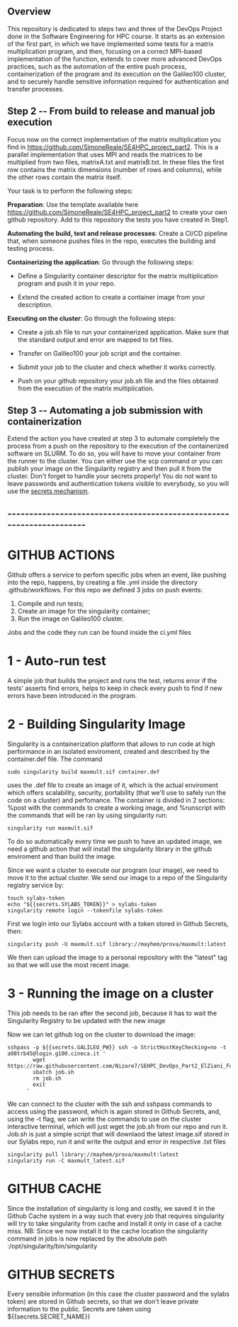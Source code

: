 ## Overview

This repository is dedicated to steps two and three of the DevOps Project done in the Software Engineering for HPC course. It starts as an extension of the first part, in which we have implemented some tests for a matrix multiplication program, and then, focusing on a correct MPI-based implementation of the function, extends to cover more advanced DevOps practices, such as the automation of the entire push process, containerization of the program and its execution on the Galileo100 cluster, and to securely handle sensitive information required for authentication and transfer processes.

## Step 2 -- From build to release and manual job execution 

Focus now on the correct implementation of the matrix multiplication you
find in <https://github.com/SimoneReale/SE4HPC_project_part2>. This is a
parallel implementation that uses MPI and reads the matrices to be
multiplied from two files, matrixA.txt and matrixB.txt. In these files
the first row contains the matrix dimensions (number of rows and
columns), while the other rows contain the matrix itself.

Your task is to perform the following steps:

**Preparation**: Use the template available here
<https://github.com/SimoneReale/SE4HPC_project_part2> to create your own
github repository. Add to this repository the tests you have created in
Step1.

**Automating the build, test and release processes**: Create a CI/CD
pipeline that, when someone pushes files in the repo, executes the
building and testing process.

**Containerizing the application**: Go through the following steps:

-   Define a Singularity container descriptor for the matrix
    multiplication program and push it in your repo.

-   Extend the created action to create a container image from your
    description.

**Executing on the cluster**: Go through the following steps:

-   Create a job.sh file to run your containerized application. Make
    sure that the standard output and error are mapped to txt files.

-   Transfer on Galileo100 your job script and the container.

-   Submit your job to the cluster and check whether it works correctly.

-   Push on your github repository your job.sh file and the files
    obtained from the execution of the matrix multiplication.

## Step 3 -- Automating a job submission with containerization 

Extend the action you have created at step 3 to automate completely the
process from a push on the repository to the execution of the
containerized software on SLURM. To do so, you will have to move your
container from the runner to the cluster. You can either use the scp
command or you can publish your image on the Singularity registry and
then pull it from the cluster. Don't forget to handle your secrets
properly! You do not want to leave passwords and authentication tokens
visible to everybody, so you will use the [secrets
mechanism](https://docs.github.com/en/actions/security-guides/using-secrets-in-github-actions?tool=cli).


## ---------------------------------------------------------------------

# GITHUB ACTIONS
Github offers a service to perfom specific jobs when an event, like pushing into the repo, happens,
by creating a file .yml inside the directory .github/workflows.
For this repo we defined 3 jobs on push events:
1. Compile and run tests;
2. Create an image for the singularity container;
3. Run the image on Galileo100 cluster.

Jobs and the code they run can be found inside the ci.yml files

# 1 - Auto-run test
A simple job that builds the project and runs the test, returns error if the tests'
asserts find errors, helps to keep in check every push to find if new errors have been
introduced in the program.

# 2 - Building Singularity Image 
Singularity is a containerization platform that allows to run code at high performance in an
isolated enviroment, created and described by the container.def file.
The command 
```
sudo singularity build maxmult.sif container.def
```
uses the .def file to create an image of it, which is the actual enviroment
which offers scalability, security, portability (that we'll use to safely run the code on a cluster)
and perfomance. The container is divided in 2 sections: %post with the commands to create a working image, and
%runscript with the commands that will be ran by using singularity run:
```
singularity run maxmult.sif
```

To do so automatically every time we push to have an updated image, we need a github action
that will install the singularity library in the github enviroment and than build the image.

Since we want a cluster to execute our program (our image), we need to move it to the actual cluster.
We send our image to a repo of the Singularity registry service by:
```
touch sylabs-token
echo "${{secrets.SYLABS_TOKEN}}" > sylabs-token
singularity remote login --tokenfile sylabs-token
```
First we login into our Sylabs account with a token stored in Github Secrets, then: 
```
singularity push -U maxmult.sif library://mayhem/prova/maxmult:latest
```
We then can upload the image to a personal repository with the "latest" tag so that we will use the most
recent image.

# 3 - Running the image on a cluster

This job needs to be ran after the second job, because it has to wait the Singularity Registry
to be updated with the new image

Now we can let github log on the cluster to download the image:
```
sshpass -p ${{secrets.GALILEO_PW}} ssh -o StrictHostKeyChecking=no -t a08trb45@login.g100.cineca.it '
        wget https://raw.githubusercontent.com/Nizare7/SEHPC_DevOps_Part2_ElZiani_Fonnesu_Grassi/main/job.sh
        sbatch job.sh
        rm job.sh
        exit
      '
```
We can connect to the cluster with the ssh and sshpass commands to access using the password,
which is again stored in Github Secrets, and, using the -t flag, we can write the commands to
use on the cluster interactive terminal, which will just wget the job.sh from our repo
and run it.
Job.sh is just a simple script that will downlaod the latest image.sif stored in our Sylabs 
repo, run it and write the output and error in respective .txt files
```
singularity pull library://mayhem/prova/maxmult:latest
singularity run -C maxmult_latest.sif
```

# GITHUB CACHE
Since the installation of singularity is long and costly, we saved it in the Github Cache
system in a way such that every job that requires singularity will try to take singularity
from cache and install it only in case of a cache miss.
NB: Since we now install it to the cache location the singularity command in jobs is now replaced by the absolute 
path :/opt/singularity/bin/singularity

# GITHUB SECRETS
Every sensible information (in this case the cluster password and the sylabs token) are stored
in Github secrets, so that we don't leave private information to the public.
Secrets are taken using ${{secrets.SECRET_NAME}}
    
    
